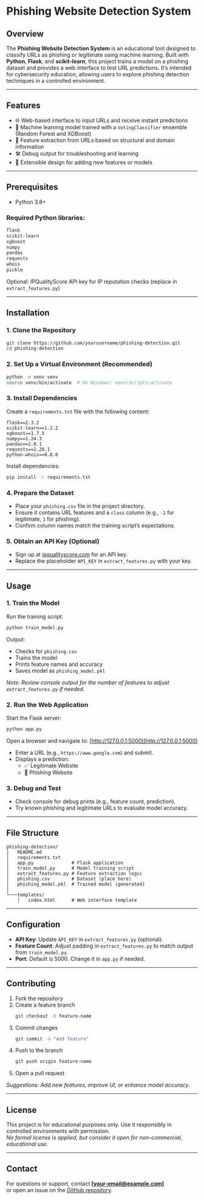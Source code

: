 
# Phishing Website Detection System

## Overview

The **Phishing Website Detection System** is an educational tool designed to classify URLs as phishing or legitimate using machine learning. Built with **Python**, **Flask**, and **scikit-learn**, this project trains a model on a phishing dataset and provides a web interface to test URL predictions. It’s intended for cybersecurity education, allowing users to explore phishing detection techniques in a controlled environment.

---

## Features

- 🌐 Web-based interface to input URLs and receive instant predictions  
- 🤖 Machine learning model trained with a `VotingClassifier` ensemble (Random Forest and XGBoost)  
- 🧩 Feature extraction from URLs based on structural and domain information  
- 🛠️ Debug output for troubleshooting and learning  
- 🔧 Extensible design for adding new features or models  

---

## Prerequisites

- Python 3.8+

### Required Python libraries:

```bash
flask  
scikit-learn  
xgboost  
numpy  
pandas  
requests  
whois  
pickle
```

Optional: IPQualityScore API key for IP reputation checks (replace in `extract_features.py`)

---

## Installation

### 1. Clone the Repository

```bash
git clone https://github.com/yourusername/phishing-detection.git
cd phishing-detection
```

### 2. Set Up a Virtual Environment (Recommended)

```bash
python -m venv venv
source venv/bin/activate  # On Windows: venv\Scripts\activate
```

### 3. Install Dependencies

Create a `requirements.txt` file with the following content:

```text
flask==2.3.2  
scikit-learn==1.2.2  
xgboost==1.7.5  
numpy==1.24.3  
pandas==2.0.1  
requests==2.28.1  
python-whois==0.8.0
```

Install dependencies:

```bash
pip install -r requirements.txt
```

### 4. Prepare the Dataset

- Place your `phishing.csv` file in the project directory.
- Ensure it contains URL features and a `class` column (e.g., `-1` for legitimate, `1` for phishing).
- Confirm column names match the training script’s expectations.

### 5. Obtain an API Key (Optional)

- Sign up at [ipqualityscore.com](https://www.ipqualityscore.com/) for an API key.  
- Replace the placeholder `API_KEY` in `extract_features.py` with your key.

---

## Usage

### 1. Train the Model

Run the training script:

```bash
python train_model.py
```

Output:

- Checks for `phishing.csv`
- Trains the model
- Prints feature names and accuracy
- Saves model as `phishing_model.pkl`

_Note: Review console output for the number of features to adjust `extract_features.py` if needed._

### 2. Run the Web Application

Start the Flask server:

```bash
python app.py
```

Open a browser and navigate to: [http://127.0.0.1:5000](http://127.0.0.1:5000)

- Enter a URL (e.g., `https://www.google.com`) and submit.
- Displays a prediction:
  - ✅ Legitimate Website
  - 🚫 Phishing Website

### 3. Debug and Test

- Check console for debug prints (e.g., feature count, prediction).
- Try known phishing and legitimate URLs to evaluate model accuracy.

---

## File Structure

```
phishing-detection/
│   README.md
│   requirements.txt
│   app.py              # Flask application
│   train_model.py      # Model training script
│   extract_features.py # Feature extraction logic
│   phishing.csv        # Dataset (place here)
│   phishing_model.pkl  # Trained model (generated)
│
└───templates/
    │   index.html      # Web interface template
```

---

## Configuration

- **API Key**: Update `API_KEY` in `extract_features.py` (optional).
- **Feature Count**: Adjust padding in `extract_features.py` to match output from `train_model.py`.
- **Port**: Default is 5000. Change it in `app.py` if needed.

---

## Contributing

1. Fork the repository  
2. Create a feature branch  
   ```bash
   git checkout -b feature-name
   ```
3. Commit changes  
   ```bash
   git commit -m "Add feature"
   ```
4. Push to the branch  
   ```bash
   git push origin feature-name
   ```
5. Open a pull request

_Suggestions: Add new features, improve UI, or enhance model accuracy._

---

## License

This project is for educational purposes only. Use it responsibly in controlled environments with permission.  
_No formal license is applied, but consider it open for non-commercial, educational use._

---


## Contact

For questions or support, contact **[your-email@example.com]**  
or open an issue on the [GitHub repository](https://github.com/yourusername/phishing-detection).
